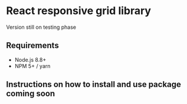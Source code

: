 # React responsive grid library

Version still on testing phase

## Requirements
- Node.js 8.8+
- NPM 5+ / yarn


## Instructions on how to install and use package coming soon


